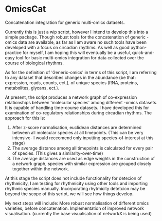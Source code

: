 # OmicsCat
Concatenation integration for generic multi-omics datasets.

Currently this is just a wip script, however I intend to develop this into a simple package.
Though robust tools for the concatenation of generic -omics data are available, as far as I am aware no such tools have been developed with a focus on circadian rhythms. As well as good python-practice for myself, I am hoping this will eventually be a useful, quick-and-easy tool for basic multi-omics integration for data collected over the course of biological rhythms.

As for the definition of 'Generic-omics' in terms of this script, I am referring to any dataset that describes changes in the abundance (be that: expression, reads, counts, ect.), of unique species (RNA, proteins, metabolites, glycans, ect.).

At present, the script produces a network graph of co-expression relationships between 'molecular species' among different -omics datasets.
It is capable of handling time-course datasets. I have developed this for examination of co-regulatory relationships during circadian rhythms.
The approach for this is:
1) After z-score normalisation, euclidean distances are determined between all molecular species at all timepoints. (This can be very intensive- I would reccomend only inputting species-of-interest at this stage)
2) The average distance among all timepoints is calculated for every pair of species. (This gives a similarity-over-time)
3) The average distances are used as edge weights in the construction of a network graph, species with similar expression are grouped closely together within the network.

At this stage the script does not include functionality for detecion of rhythmicity, I am testing for rhythmicity using other tools and importing rhythmic species manually.
Incorporating rhytmicity detetcion may be beyond the scope of this script, we will see how things develop.

My next steps will include:
More robust normalisation of different omics varieties, before concatenation.
Implementation of improved network visualisation. (currently the base visualisation of networkX is being used)

